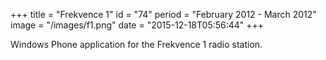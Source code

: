 +++
title = "Frekvence 1"
id = "74"
period = "February 2012 - March 2012"
image = "/images/f1.png"
date = "2015-12-18T05:56:44"
+++

Windows Phone application for the Frekvence 1 radio station.
